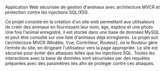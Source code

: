 Application Web sécurisée de gestion d'animaux avec architecture MVCR et protection contre les injections SQL/XSS.

Ce projet consiste en la création d’un site web permettant aux utilisateurs de créer des animaux en fournissant leur nom, âge, espèce et une photo. Une fois l'animal enregistré, il est stocké dans une base de données MySQL et peut être consulté sur une liste d'animaux déjà enregistrés. Le projet suit l’architecture MVCR (Modèle, Vue, Contrôleur, Routeur), où le Routeur gère l’entrée du site, en dirigeant l'utilisateur vers la page appropriée. Le site est sécurisé pour éviter des attaques telles que les injections SQL. Toutes les interactions avec la base de données sont sécurisées par des requêtes préparées avec des paramètres liés afin de protéger contre ces attaques.
